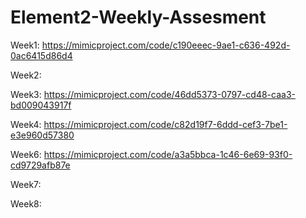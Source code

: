 # Element2-Weekly-Assesment 
 Week1: https://mimicproject.com/code/c190eeec-9ae1-c636-492d-0ac6415d86d4  
   
 Week2:  
   
 Week3: https://mimicproject.com/code/46dd5373-0797-cd48-caa3-bd009043917f  
   
 Week4: https://mimicproject.com/code/c82d19f7-6ddd-cef3-7be1-e3e960d57380   
   
 Week6: https://mimicproject.com/code/a3a5bbca-1c46-6e69-93f0-cd9729afb87e  
  
 Week7:  
   
 Week8:  
  
